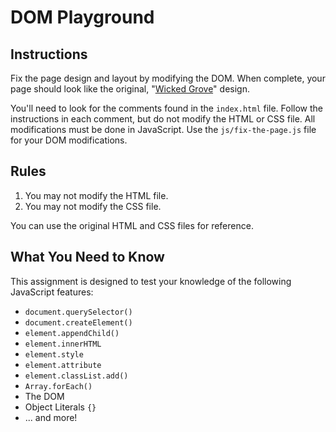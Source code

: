 # DOM Playground

## Instructions
Fix the page design and layout by modifying the DOM. When complete, your page should look like the original, "[Wicked Grove](http://www.csszengarden.com/006/)" design.

You'll need to look for the comments found in the `index.html` file. Follow the instructions in each comment, but do not modify the HTML or CSS file. All modifications must be done in JavaScript. Use the `js/fix-the-page.js` file for your DOM modifications. 

## Rules
1) You may not modify the HTML file.
2) You may not modify the CSS file.

You can use the original HTML and CSS files for reference.

## What You Need to Know
This assignment is designed to test your knowledge of the following JavaScript features:

* `document.querySelector()`
* `document.createElement()`
* `element.appendChild()`
* `element.innerHTML`
* `element.style`
* `element.attribute`
* `element.classList.add()`
* `Array.forEach()`
* The DOM
* Object Literals `{}`
* ... and more!

